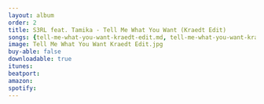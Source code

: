 ```yaml
---
layout: album
order: 2
title: S3RL feat. Tamika - Tell Me What You Want (Kraedt Edit)
songs: {tell-me-what-you-want-kraedt-edit.md, tell-me-what-you-want-kraedt-edit-extended.md}
image: Tell Me What You Want Kraedt Edit.jpg
buy-able: false
downloadable: true
itunes:
beatport:
amazon:
spotify:
---
```


